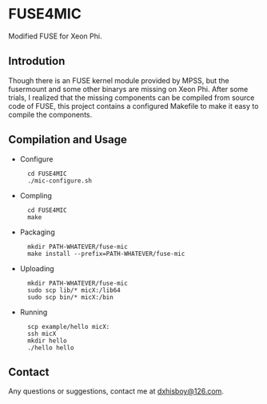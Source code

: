FUSE4MIC
========

Modified FUSE for Xeon Phi.

Introdution
--------
Though there is an FUSE kernel module provided by MPSS, but the fusermount and
some other binarys are missing on Xeon Phi. After some trials, I realized that
the missing components can be compiled from source code of FUSE, this project
contains a configured Makefile to make it easy to compile the components.

Compilation and Usage
------

* Configure


        cd FUSE4MIC
        ./mic-configure.sh

* Compling


        cd FUSE4MIC
        make

* Packaging


        mkdir PATH-WHATEVER/fuse-mic
        make install --prefix=PATH-WHATEVER/fuse-mic
    
* Uploading
 

        mkdir PATH-WHATEVER/fuse-mic
        sudo scp lib/* micX:/lib64
        sudo scp bin/* micX:/bin

* Running


        scp example/hello micX:
        ssh micX
        mkdir hello
        ./hello hello

Contact
-----

Any questions or suggestions, contact me at dxhisboy@126.com.

